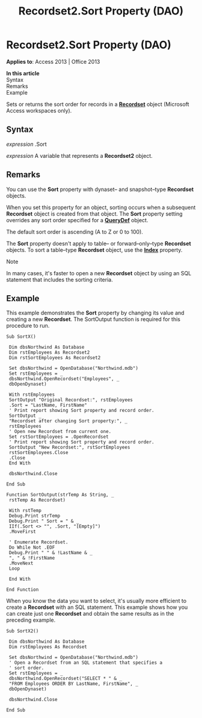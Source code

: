 ﻿---
title: Recordset2.Sort Property (DAO)
TOCTitle: Sort Property
ms:assetid: 523a8c29-46e2-564f-205d-03c214f277fe
ms:mtpsurl: https://msdn.microsoft.com/en-us/library/Ff193917(v=office.15)
ms:contentKeyID: 48544842
ms.date: 09/18/2015
mtps_version: v=office.15
---

# Recordset2.Sort Property (DAO)


**Applies to**: Access 2013 | Office 2013

**In this article**  
Syntax  
Remarks  
Example  

Sets or returns the sort order for records in a **[Recordset](recordset-object-dao.md)** object (Microsoft Access workspaces only).

## Syntax

*expression* .Sort

*expression* A variable that represents a **Recordset2** object.

## Remarks

You can use the **Sort** property with dynaset– and snapshot–type **Recordset** objects.

When you set this property for an object, sorting occurs when a subsequent **Recordset** object is created from that object. The **Sort** property setting overrides any sort order specified for a **[QueryDef](querydef-object-dao.md)** object.

The default sort order is ascending (A to Z or 0 to 100).

The **Sort** property doesn't apply to table– or forward–only–type **Recordset** objects. To sort a table–type **Recordset** object, use the **[Index](recordset2-index-property-dao.md)** property.


> [!NOTE]
> <P>In many cases, it's faster to open a new <STRONG>Recordset</STRONG> object by using an SQL statement that includes the sorting criteria.</P>



## Example

This example demonstrates the **Sort** property by changing its value and creating a new **Recordset**. The SortOutput function is required for this procedure to run.

    Sub SortX() 
     
     Dim dbsNorthwind As Database 
     Dim rstEmployees As Recordset2 
     Dim rstSortEmployees As Recordset2 
     
     Set dbsNorthwind = OpenDatabase("Northwind.mdb") 
     Set rstEmployees = _ 
     dbsNorthwind.OpenRecordset("Employees", _ 
     dbOpenDynaset) 
     
     With rstEmployees 
     SortOutput "Original Recordset:", rstEmployees 
     .Sort = "LastName, FirstName" 
     ' Print report showing Sort property and record order. 
     SortOutput _ 
     "Recordset after changing Sort property:", _ 
     rstEmployees 
     ' Open new Recordset from current one. 
     Set rstSortEmployees = .OpenRecordset 
     ' Print report showing Sort property and record order. 
     SortOutput "New Recordset:", rstSortEmployees 
     rstSortEmployees.Close 
     .Close 
     End With 
     
     dbsNorthwind.Close 
     
    End Sub 
     
    Function SortOutput(strTemp As String, _ 
     rstTemp As Recordset) 
     
     With rstTemp 
     Debug.Print strTemp 
     Debug.Print " Sort = " & _ 
     IIf(.Sort <> "", .Sort, "[Empty]") 
     .MoveFirst 
     
     ' Enumerate Recordset. 
     Do While Not .EOF 
     Debug.Print " " & !LastName & _ 
     ", " & !FirstName 
     .MoveNext 
     Loop 
     
     End With 
     
    End Function 

When you know the data you want to select, it's usually more efficient to create a **Recordset** with an SQL statement. This example shows how you can create just one **Recordset** and obtain the same results as in the preceding example.

    Sub SortX2() 
     
     Dim dbsNorthwind As Database 
     Dim rstEmployees As Recordset 
     
     Set dbsNorthwind = OpenDatabase("Northwind.mdb") 
     ' Open a Recordset from an SQL statement that specifies a 
     ' sort order. 
     Set rstEmployees = _ 
     dbsNorthwind.OpenRecordset("SELECT * " & _ 
     "FROM Employees ORDER BY LastName, FirstName", _ 
     dbOpenDynaset) 
     
     dbsNorthwind.Close 
     
    End Sub

